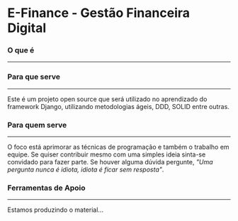 # E-Finance - Gestão Financeira Digital

### O que é
----

### Para que serve
----
Este é um projeto open source que será utilizado no aprendizado do framework Django, utilizando metodologias ágeis, DDD, SOLID entre outras. 

### Para quem serve
----
O foco está aprimorar as técnicas de programação e também o trabalho em equipe. Se quiser contribuir mesmo com uma simples ideia sinta-se convidado para fazer parte. Se houver alguma dúvida pergunte, *"Uma pergunta nunca é idiota, idiota é ficar sem resposta"*.

### Ferramentas de Apoio
----
Estamos produzindo o material...
